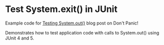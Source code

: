 # Test System.exit() in JUnit
Example code for [Testing System.out()](https://www.dontpanicblog.co.uk/2022/10/30/testing-system-exit/) blog post on Don't Panic!

Demonstrates how to test application code with calls to System.out() using JUnit 4 and 5.